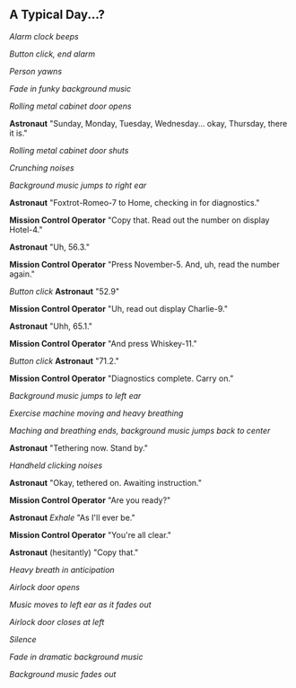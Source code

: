 ## A Typical Day...?

*Alarm clock beeps*

*Button click, end alarm*

*Person yawns*

*Fade in funky background music*

*Rolling metal cabinet door opens*

**Astronaut** "Sunday, Monday, Tuesday, Wednesday... okay, Thursday, there it is."

*Rolling metal cabinet door shuts*

*Crunching noises*

*Background music jumps to right ear*

**Astronaut** "Foxtrot-Romeo-7 to Home, checking in for diagnostics."

**Mission Control Operator** "Copy that. Read out the number on display Hotel-4."

**Astronaut** "Uh, 56.3."

**Mission Control Operator** "Press November-5. And, uh, read the number again."

*Button click* **Astronaut** "52.9"

**Mission Control Operator** "Uh, read out display Charlie-9."

**Astronaut** "Uhh, 65.1."

**Mission Control Operator** "And press Whiskey-11."

*Button click* **Astronaut** "71.2."

**Mission Control Operator** "Diagnostics complete. Carry on."

*Background music jumps to left ear*

*Exercise machine moving and heavy breathing*

*Maching and breathing ends, background music jumps back to center*

**Astronaut** "Tethering now. Stand by."

*Handheld clicking noises*

**Astronaut** "Okay, tethered on. Awaiting instruction."

**Mission Control Operator** "Are you ready?"

**Astronaut** *Exhale* "As I'll ever be."

**Mission Control Operator** "You're all clear."

**Astronaut** (hesitantly) "Copy that."

*Heavy breath in anticipation*

*Airlock door opens*

*Music moves to left ear as it fades out*

*Airlock door closes at left*

*Silence*

*Fade in dramatic background music*

*Background music fades out*
